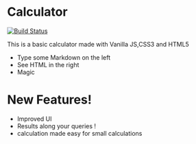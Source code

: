 # Calculator



[![Build Status](https://travis-ci.org/joemccann/dillinger.svg?branch=master)](https://travis-ci.org/joemccann/dillinger)

This is a basic calculator made with Vanilla JS,CSS3 and HTML5

  - Type some Markdown on the left
  - See HTML in the right
  - Magic

# New Features!

  - Improved UI
  - Results along your queries !
  - calculation made easy for small calculations
